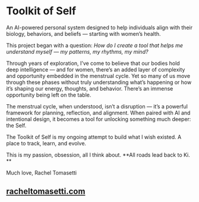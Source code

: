 # Toolkit of Self

An AI-powered personal system designed to help individuals align with their biology, behaviors, and beliefs — starting with women’s health.

This project began with a question: *How do I create a tool that helps me understand myself — my patterns, my rhythms, my mind?*

Through years of exploration, I’ve come to believe that our bodies hold deep intelligence — and for women, there’s an added layer of complexity and opportunity embedded in the menstrual cycle. Yet so many of us move through these phases without truly understanding what’s happening or how it’s shaping our energy, thoughts, and behavior. There’s an immense opportunity being left on the table.

The menstrual cycle, when understood, isn’t a disruption — it’s a powerful framework for planning, reflection, and alignment. When paired with AI and intentional design, it becomes a tool for unlocking something much deeper: the Self.

The Toolkit of Self is my ongoing attempt to build what I wish existed. A place to track, learn, and evolve.

This is my passion, obsession, all I think about. 
**All roads lead back to Ki. **

Much love, 
Rachel Tomasetti  

[racheltomasetti.com](https://www.racheltomasetti.com)
---

